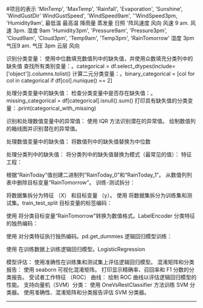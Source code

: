 #项目的表示
'MinTemp', 'MaxTemp', 'Rainfall', 'Evaporation', 'Sunshine', 'WindGustDir' WindGustSpeed', 'WindSpeed9am', ''WindSpeed3pm, 'Humidity9am',
最低温	最高温	      降雨量      蒸发量	日照        '阵风速度		风向           风速 9 am.	风速 3pm.                          湿度 9am
'Humidity3pm', 'Pressure9am', 'Pressure3pm', 'Cloud9am', 'Cloud3pm', 'Temp9am', 'Temp3pm', 'RainTomorrow'
湿度 3pm		气压9 am.	   气压 3pm         云层						     风向


识别分类变量：
使用中位数填充数值列中的缺失值，并使用众数填充分类列中的缺失值
查找所有类别变量：。categorical = df.select_dtypes(include=['object']).columns.tolist()
计算二元分类变量：。binary_categorical = [col for col in categorical if df[col].nunique() == 2]

处理分类变量中的缺失值：
检查分类变量中是否存在缺失值：。missing_categorical = df[categorical].isnull().sum()
打印具有缺失值的分类变量：.print(categorical_with_missing)

识别和处理数值变量中的异常值：
使用 IQR 方法识别潜在的异常值。
绘制数值列的箱线图并识别潜在的异常值。

处理数值变量中的缺失值：
将数值列中的缺失值替换为中位数

处理分类列中的缺失值：
将分类列中的缺失值替换为模式（最常见的值）：
特征工程：

根据“RainToday”值创建二进制列“RainToday_0”和“RainToday_1”。
从数值列列表中删除目标变量“RainTomorrow”。
训练-测试拆分：

将数据集拆分为特征 （X） 和目标变量 （y）。
使用 将数据集拆分为训练集和测试集。train_test_split
目标变量的标签编码：

使用 将分类目标变量“RainTomorrow”转换为数值格式。LabelEncoder
分类特征的独热编码：

使用 对分类特征执行独热编码。pd.get_dummies
逻辑回归模型训练：

使用 在训练数据上训练逻辑回归模型。LogisticRegression

模型评估：
使用准确性在训练集和测试集上评估逻辑回归模型。
混淆矩阵和分类报告：
使用 seaborn 可视化混淆矩阵。
打印显示精确率、召回率和 F1 分数的分类报告。
受试者工作特征 （ROC） 曲线：
绘制 ROC 曲线以评估逻辑回归模型的性能。
支持向量机（SVM）分类：
使用 OneVsRestClassifier 方法训练 SVM 分类器。
使用准确性、混淆矩阵和分类报告评估 SVM 分类器。




*************************************************************************************
